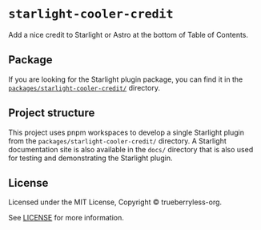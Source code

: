# `starlight-cooler-credit`

Add a nice credit to Starlight or Astro at the bottom of Table of Contents.

## Package

If you are looking for the Starlight plugin package, you can find it in the [`packages/starlight-cooler-credit/`](/packages/starlight-cooler-credit/) directory.

## Project structure

This project uses pnpm workspaces to develop a single Starlight plugin from the `packages/starlight-cooler-credit/` directory. A Starlight documentation site is also available in the `docs/` directory that is also used for testing and demonstrating the Starlight plugin.

## License

Licensed under the MIT License, Copyright © trueberryless-org.

See [LICENSE](/LICENSE) for more information.
